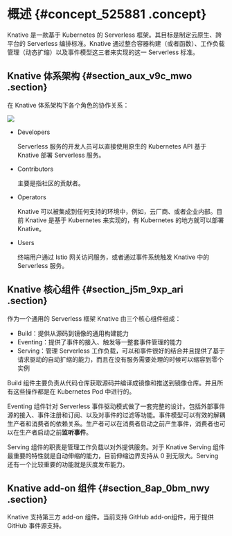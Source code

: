 # 概述 {#concept_525881 .concept}

Knative 是一款基于 Kubernetes 的 Serverless 框架。其目标是制定云原生、跨平台的 Serverless 编排标准。Knative 通过整合容器构建（或者函数）、工作负载管理（动态扩缩）以及事件模型这三者来实现的这一 Serverless 标准。

## Knative 体系架构 {#section_aux_v9c_mwo .section}

在 Knative 体系架构下各个角色的协作关系：

![](http://static-aliyun-doc.oss-cn-hangzhou.aliyuncs.com/assets/img/423001/156464491648848_zh-CN.png)

-   Developers

    Serverless 服务的开发人员可以直接使用原生的 Kubernetes API 基于 Knative 部署 Serverless 服务。

-   Contributors

    主要是指社区的贡献者。

-   Operators

    Knative 可以被集成到任何支持的环境中，例如，云厂商、或者企业内部。目前 Knative 是基于 Kubernetes 来实现的，有 Kubernetes 的地方就可以部署 Knative。

-   Users

    终端用户通过 Istio 网关访问服务，或者通过事件系统触发 Knative 中的 Serverless 服务。


## Knative 核心组件 {#section_j5m_9xp_ari .section}

作为一个通用的 Serverless 框架 Knative 由三个核心组件组成：

-   Build：提供从源码到镜像的通用构建能力
-   Eventing：提供了事件的接入、触发等一整套事件管理的能力
-   Serving：管理 Serverless 工作负载，可以和事件很好的结合并且提供了基于请求驱动的自动扩缩的能力，而且在没有服务需要处理的时候可以缩容到零个实例

Build 组件主要负责从代码仓库获取源码并编译成镜像和推送到镜像仓库。并且所有这些操作都是在 Kubernetes Pod 中进行的。

Eventing 组件针对 Serverless 事件驱动模式做了一套完整的设计。包括外部事件源的接入、事件注册和订阅、以及对事件的过滤等功能。事件模型可以有效的解耦生产者和消费者的依赖关系。生产者可以在消费者启动之前产生事件，消费者也可以在生产者启动之前**监听事件**。

Serving 组件的职责是管理工作负载以对外提供服务。对于 Knative Serving 组件最重要的特性就是自动伸缩的能力，目前伸缩边界支持从 0 到无限大。Serving 还有一个比较重要的功能就是灰度发布能力。

## Knative add-on 组件 {#section_8ap_0bm_nwy .section}

Knative 支持第三方 add-on 组件。当前支持 GitHub add-on组件，用于提供 GitHub 事件源支持。

